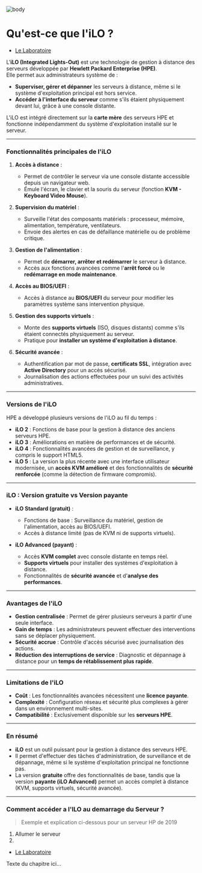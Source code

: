 ![body](https://banzaihobby.com/cdn/shop/files/Aoshima_Initial_D_Takumi_Fujiwara_AE86_Trueno_Project_D_Specification_-_BanzaiHobby-254450.jpg?v=1717061182&width=1100)
# **Qu'est-ce que l'iLO ?**  

- [Le Laboratoire](./Docs.md)

L'**iLO (Integrated Lights-Out)** est une technologie de gestion à distance des serveurs développée par **Hewlett Packard Enterprise (HPE)**.  
Elle permet aux administrateurs système de :  
- **Superviser, gérer et dépanner** les serveurs à distance, même si le système d'exploitation principal est hors service.  
- **Accéder à l'interface du serveur** comme s'ils étaient physiquement devant lui, grâce à une console distante.  

L'iLO est intégré directement sur la **carte mère** des serveurs HPE et fonctionne indépendamment du système d'exploitation installé sur le serveur.  

---

### **Fonctionnalités principales de l'iLO**  

1. **Accès à distance** :  
   - Permet de contrôler le serveur via une console distante accessible depuis un navigateur web.  
   - Émule l'écran, le clavier et la souris du serveur (fonction **KVM - Keyboard Video Mouse**).  

2. **Supervision du matériel** :  
   - Surveille l'état des composants matériels : processeur, mémoire, alimentation, température, ventilateurs.  
   - Envoie des alertes en cas de défaillance matérielle ou de problème critique.  

3. **Gestion de l'alimentation** :  
   - Permet de **démarrer, arrêter et redémarrer** le serveur à distance.  
   - Accès aux fonctions avancées comme l'**arrêt forcé** ou le **redémarrage en mode maintenance**.  

4. **Accès au BIOS/UEFI** :  
   - Accès à distance au **BIOS/UEFI** du serveur pour modifier les paramètres système sans intervention physique.  

5. **Gestion des supports virtuels** :  
   - Monte des **supports virtuels** (ISO, disques distants) comme s'ils étaient connectés physiquement au serveur.  
   - Pratique pour **installer un système d'exploitation à distance**.  

6. **Sécurité avancée** :  
   - Authentification par mot de passe, **certificats SSL**, intégration avec **Active Directory** pour un accès sécurisé.  
   - Journalisation des actions effectuées pour un suivi des activités administratives.  

---

### **Versions de l'iLO**  

HPE a développé plusieurs versions de l'iLO au fil du temps :  
- **iLO 2** : Fonctions de base pour la gestion à distance des anciens serveurs HPE.  
- **iLO 3** : Améliorations en matière de performances et de sécurité.  
- **iLO 4** : Fonctionnalités avancées de gestion et de surveillance, y compris le support HTML5.  
- **iLO 5** : La version la plus récente avec une interface utilisateur modernisée, un **accès KVM amélioré** et des fonctionnalités de **sécurité renforcée** (comme la détection de firmware compromis).  

---

### **iLO : Version gratuite vs Version payante**  

- **iLO Standard (gratuit)** :  
  - Fonctions de base : Surveillance du matériel, gestion de l'alimentation, accès au BIOS/UEFI.  
  - Accès à distance limité (pas de KVM ni de supports virtuels).  

- **iLO Advanced (payant)** :  
  - Accès **KVM complet** avec console distante en temps réel.  
  - **Supports virtuels** pour installer des systèmes d'exploitation à distance.  
  - Fonctionnalités de **sécurité avancée** et d'**analyse des performances**.  

---

### **Avantages de l'iLO**  
- **Gestion centralisée** : Permet de gérer plusieurs serveurs à partir d'une seule interface.  
- **Gain de temps** : Les administrateurs peuvent effectuer des interventions sans se déplacer physiquement.  
- **Sécurité accrue** : Contrôle d'accès sécurisé avec journalisation des actions.  
- **Réduction des interruptions de service** : Diagnostic et dépannage à distance pour un **temps de rétablissement plus rapide**.  

---

### **Limitations de l'iLO**  
- **Coût** : Les fonctionnalités avancées nécessitent une **licence payante**.  
- **Complexité** : Configuration réseau et sécurité plus complexes à gérer dans un environnement multi-sites.  
- **Compatibilité** : Exclusivement disponible sur les **serveurs HPE**.  

---

### **En résumé**  
- **iLO** est un outil puissant pour la gestion à distance des serveurs HPE.  
- Il permet d'effectuer des tâches d'administration, de surveillance et de dépannage, même si le système d'exploitation principal ne fonctionne pas.  
- La version **gratuite** offre des fonctionnalités de base, tandis que la version **payante (iLO Advanced)** permet un accès complet à distance (KVM, supports virtuels, sécurité avancée).  

---

### **Comment accéder a l'ILO au demarrage du Serveur ?**

> Exemple et explication ci-dessous pour un serveur HP de 2019

1. Allumer le serveur
2. 

- [Le Laboratoire](./Docs.md)

Texte du chapitre ici...